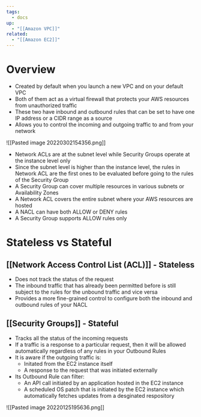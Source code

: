 ```yaml
---
tags:
  - docs
up:
  - "[[Amazon VPC]]"
related:
  - "[[Amazon EC2]]"
---
```

# Overview

- Created by default when you launch a new VPC and on your default VPC
- Both of them act as a virtual firewall that protects your AWS resources from unauthorized traffic
- These two have inbound and outbound rules that can be set to have one IP address or a CIDR range as a source
- Allows you to control the incoming and outgoing traffic to and from your network


![[Pasted image 20220302154356.png]]

- Network ACLs are at the subnet level while Security Groups operate at the instance level only
- Since the subnet level is higher than the instance level, the rules in Network ACL are the first ones to be evaluated before going to the rules of the Security Group
- A Security Group can cover multiple resources in various subnets or Availability Zones
- A Network ACL covers the entire subnet where your AWS resources are hosted
- A NACL can have both ALLOW or DENY rules
-  A Security Group supports ALLOW rules only

# Stateless vs Stateful

## [[Network Access Control List (ACL)]] - Stateless

- Does not track the status of the request
- The inbound traffic that has already been permitted before is still subject to the rules for the unbound traffic and vice versa
- Provides a more fine-grained control to configure both the inbound and outbound rules of your NACL

## [[Security Groups]] - Stateful

- Tracks all the status of the incoming requests
- If a traffic is a response to a particular request, then it will be allowed automatically regardless of any rules in your Outbound Rules
- It is aware if the outgoing traffic is:
	- Initated from the EC2 instance itself
	- A response to the request that was initiated externally
- Its Outbound Rule can filter:
	- An API call initiated by an application hosted in the EC2 instance
	- A scheduled OS patch that is initiated by the EC2 instance which automatically fetches updates from a desginated respository



![[Pasted image 20220125195636.png]]
